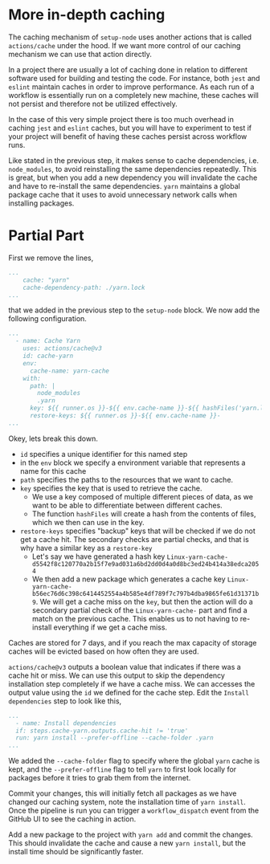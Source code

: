 # More in-depth caching

The caching mechanism of `setup-node` uses another actions that is called `actions/cache` under the hood. If we want more control of our caching mechanism we can use that action directly.

In a project there are usually a lot of caching done in relation to different software used for building and testing the code. For instance, both `jest` and `eslint` maintain caches in order to improve performance. As each run of a workflow is essentially run on a completely new machine, these caches will not persist and therefore not be utilized effectively.

In the case of this very simple project there is too much overhead in caching `jest` and `eslint` caches, but you will have to experiment to test if your project will benefit of having these caches persist across workflow runs.

Like stated in the previous step, it makes sense to cache dependencies, i.e. `node_modules`, to avoid reinstalling the same dependencies repeatedly. This is great, but when you add a new dependency you will invalidate the cache and have to re-install the same dependencies. `yarn` maintains a global package cache that it uses to avoid unnecessary network calls when installing packages.

# Partial Part

First we remove the lines,

```yaml
...
    cache: "yarn"
    cache-dependency-path: ./yarn.lock
...
```

that we added in the previous step to the `setup-node` block. We now add the following configuration.

```yaml
...
  - name: Cache Yarn
    uses: actions/cache@v3
    id: cache-yarn
    env:
      cache-name: yarn-cache
    with:
      path: |
        node_modules
        .yarn
      key: ${{ runner.os }}-${{ env.cache-name }}-${{ hashFiles('yarn.lock') }}
      restore-keys: ${{ runner.os }}-${{ env.cache-name }}-
...
```

Okey, lets break this down.

- `id` specifies a unique identifier for this named step
- in the `env` block we specify a environment variable that represents a name for this cache
- `path` specifies the paths to the resources that we want to cache.
- `key` specifies the key that is used to retrieve the cache.
  - We use a key composed of multiple different pieces of data, as we want to be able to differentiate between different caches.
  - The function `hashFiles` will create a hash from the contents of files, which we then can use in the key.
- `restore-keys` specifies "backup" keys that will be checked if we do not get a cache hit. The secondary checks are partial checks, and that is why have a similar key as a `restore-key`
  - Let's say we have generated a hash key `Linux-yarn-cache-d5542f8c120770a2b15f7e9ad031a6bd2dd0d4a0d8bc3ed24b414a38edca2054`
  - We then add a new package which generates a cache key `Linux-yarn-cache-b56ec76d6c398c6414452554a4b585e4df789f7c797b4dba9865fe61d31371b9`. We will get a cache miss on the `key`, but then the action will do a secondary partial check of the `Linux-yarn-cache-` part and find a match on the previous cache. This enables us to not having to re-install everything if we get a cache miss.

Caches are stored for 7 days, and if you reach the max capacity of storage caches will be evicted based on how often they are used.


`actions/cache@v3` outputs a boolean value that indicates if there was a cache hit or miss. We can use this output to skip the dependency installation step completely if we have a cache miss. We can accesses the output value using the `id` we defined for the cache step. Edit the `Install dependencies` step to look like this,


```yaml
...
  - name: Install dependencies
  if: steps.cache-yarn.outputs.cache-hit != 'true'
  run: yarn install --prefer-offline --cache-folder .yarn
...
```

We added the `--cache-folder` flag to specify where the global `yarn` cache is kept, and the `--prefer-offline` flag to tell `yarn` to first look locally for packages before it tries to grab them from the internet.


Commit your changes, this will initially fetch all packages as we have changed our caching system, note the installation time of `yarn install`. Once the pipeline is run you can trigger a `workflow_dispatch` event from the GitHub UI to see the caching in action. 

Add a new package to the project with `yarn add` and commit the changes. This should invalidate the cache and cause a new `yarn install`, but the install time should be significantly faster.
